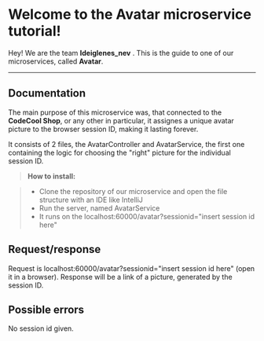 Welcome to the Avatar microservice tutorial!
==============================


Hey! We are the team **Ideiglenes_nev** . This is the guide to one of our microservices, called **Avatar**.

----------


Documentation
----------------------

The main purpose of this microservice was, that connected to the  **CodeCool Shop**, or any other in particular, it assignes a unique avatar picture to the browser session ID, making it lasting forever.

It consists of 2 files, the AvatarController and AvatarService, the first one containing the logic for choosing the "right" picture for the individual session ID.

> **How to install:**

> - Clone the repository of our microservice and open the file structure with an IDE like IntelliJ
> - Run the server, named AvatarService
> - It runs on the localhost:60000/avatar?sessionid="insert session id here"

Request/response
--------------------------
Request is localhost:60000/avatar?sessionid="insert session id here" (open it in a browser). 
Response will be a link of a picture, generated by the session ID.

Possible errors
---------------------
No session id given.